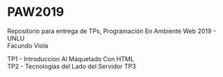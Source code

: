 # PAW2019
Repositorio para entrega de TPs, Programación En Ambiente Web 2019 - UNLU  
Facundo Viola  

TP1 - Introduccion Al Maquetado Con HTML  
TP2 - Tecnologias del Lado del Servidor
TP3 
